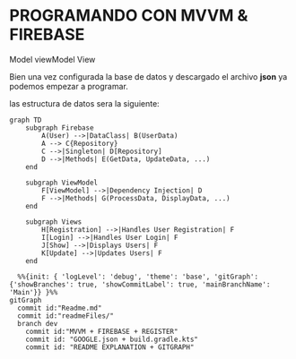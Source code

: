 
# PROGRAMANDO CON MVVM & FIREBASE

Model viewModel View

Bien una vez configurada la base de datos y descargado el archivo **json** ya podemos empezar a programar.

las estructura de datos sera la siguiente:


``` mermaid
graph TD
    subgraph Firebase
        A(User) -->|DataClass| B(UserData)
        A --> C{Repository}
        C -->|Singleton| D[Repository]
        D -->|Methods| E(GetData, UpdateData, ...)
    end

    subgraph ViewModel
        F[ViewModel] -->|Dependency Injection| D
        F -->|Methods| G(ProcessData, DisplayData, ...)
    end

    subgraph Views
        H[Registration] -->|Handles User Registration| F
        I[Login] -->|Handles User Login| F
        J[Show] -->|Displays Users| F
        K[Update] -->|Updates Users| F
    end

``````

```mermaid
  %%{init: { 'logLevel': 'debug', 'theme': 'base', 'gitGraph': {'showBranches': true, 'showCommitLabel': true, 'mainBranchName': 'Main'}} }%%
gitGraph
  commit id:"Readme.md"
  commit id:"readmeFiles/"
  branch dev
    commit id:"MVVM + FIREBASE + REGISTER"
    commit id: "GOOGLE.json + build.gradle.kts"
    commit id: "README EXPLANATION + GITGRAPH"
```






